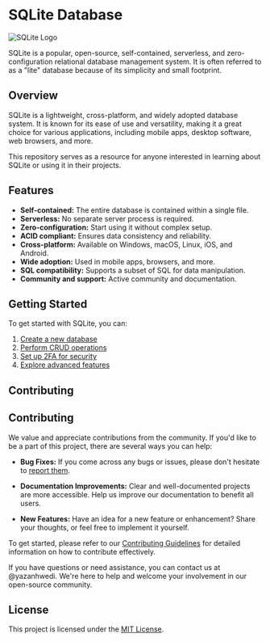 # SQLite Database

![SQLite Logo](https://upload.wikimedia.org/wikipedia/commons/thumb/3/38/SQLite370.svg/220px-SQLite370.svg.png)

SQLite is a popular, open-source, self-contained, serverless, and zero-configuration relational database management system. It is often referred to as a "lite" database because of its simplicity and small footprint.

## Overview

SQLite is a lightweight, cross-platform, and widely adopted database system. It is known for its ease of use and versatility, making it a great choice for various applications, including mobile apps, desktop software, web browsers, and more.

This repository serves as a resource for anyone interested in learning about SQLite or using it in their projects.

## Features

- **Self-contained:** The entire database is contained within a single file.
- **Serverless:** No separate server process is required.
- **Zero-configuration:** Start using it without complex setup.
- **ACID compliant:** Ensures data consistency and reliability.
- **Cross-platform:** Available on Windows, macOS, Linux, iOS, and Android.
- **Wide adoption:** Used in mobile apps, browsers, and more.
- **SQL compatibility:** Supports a subset of SQL for data manipulation.
- **Community and support:** Active community and documentation.

## Getting Started

To get started with SQLite, you can:

1. [Create a new database](#creating-a-database)
2. [Perform CRUD operations](#performing-crud-operations)
3. [Set up 2FA for security](#setting-up-2fa)
4. [Explore advanced features](#advanced-features)


## Contributing

## Contributing

We value and appreciate contributions from the community. If you'd like to be a part of this project, there are several ways you can help:

- **Bug Fixes:** If you come across any bugs or issues, please don't hesitate to [report them](https://github.com/yazanhwedi/SQLitedatabase).

- **Documentation Improvements:** Clear and well-documented projects are more accessible. Help us improve our documentation to benefit all users.

- **New Features:** Have an idea for a new feature or enhancement? Share your thoughts, or feel free to implement it yourself.

To get started, please refer to our [Contributing Guidelines](CONTRIBUTING.md) for detailed information on how to contribute effectively.

If you have questions or need assistance, you can contact us at @yazanhwedi. We're here to help and welcome your involvement in our open-source community.


## License

This project is licensed under the [MIT License](LICENSE).

